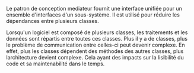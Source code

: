 Le patron de conception mediateur fournit une interface unifiée pour un ensemble d'interfaces d'un sous-système. Il est utilisé pour réduire les dépendances entre plusieurs classes.

Lorsqu'un logiciel est composé de plusieurs classes, les traitements et les données sont répartis entre toutes ces classes. Plus il y a de classes, plus le problème de communication entre celles-ci peut devenir complexe. En effet, plus les classes dépendent des méthodes des autres classes, plus larchitecture devient complexe. Cela ayant des impacts sur la lisibilité du code et sa maintenabilité dans le temps.

